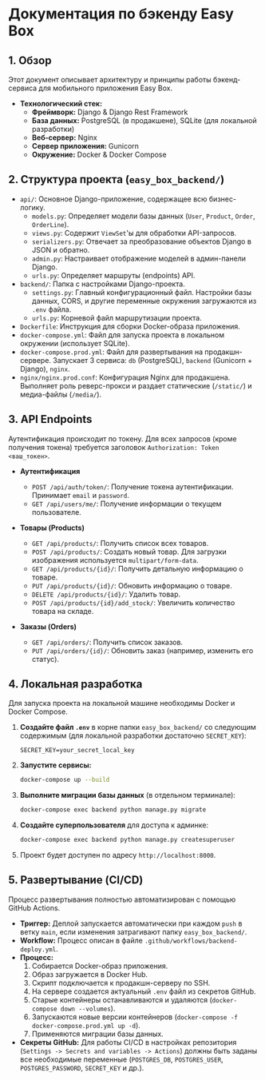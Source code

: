 # Документация по бэкенду Easy Box

## 1. Обзор

Этот документ описывает архитектуру и принципы работы бэкенд-сервиса для мобильного приложения Easy Box.

- **Технологический стек:**
  - **Фреймворк:** Django & Django Rest Framework
  - **База данных:** PostgreSQL (в продакшене), SQLite (для локальной разработки)
  - **Веб-сервер:** Nginx
  - **Сервер приложения:** Gunicorn
  - **Окружение:** Docker & Docker Compose

## 2. Структура проекта (`easy_box_backend/`)

- `api/`: Основное Django-приложение, содержащее всю бизнес-логику.
  - `models.py`: Определяет модели базы данных (`User`, `Product`, `Order`, `OrderLine`).
  - `views.py`: Содержит `ViewSet`'ы для обработки API-запросов.
  - `serializers.py`: Отвечает за преобразование объектов Django в JSON и обратно.
  - `admin.py`: Настраивает отображение моделей в админ-панели Django.
  - `urls.py`: Определяет маршруты (endpoints) API.
- `backend/`: Папка с настройками Django-проекта.
  - `settings.py`: Главный конфигурационный файл. Настройки базы данных, CORS, и другие переменные окружения загружаются из `.env` файла.
  - `urls.py`: Корневой файл маршрутизации проекта.
- `Dockerfile`: Инструкция для сборки Docker-образа приложения.
- `docker-compose.yml`: Файл для запуска проекта в локальном окружении (использует SQLite).
- `docker-compose.prod.yml`: Файл для развертывания на продакшн-сервере. Запускает 3 сервиса: `db` (PostgreSQL), `backend` (Gunicorn + Django), `nginx`.
- `nginx/nginx.prod.conf`: Конфигурация Nginx для продакшена. Выполняет роль реверс-прокси и раздает статические (`/static/`) и медиа-файлы (`/media/`).

## 3. API Endpoints

Аутентификация происходит по токену. Для всех запросов (кроме получения токена) требуется заголовок `Authorization: Token <ваш_токен>`.

- **Аутентификация**
  - `POST /api/auth/token/`: Получение токена аутентификации. Принимает `email` и `password`.
  - `GET /api/users/me/`: Получение информации о текущем пользователе.

- **Товары (Products)**
  - `GET /api/products/`: Получить список всех товаров.
  - `POST /api/products/`: Создать новый товар. Для загрузки изображения используется `multipart/form-data`.
  - `GET /api/products/{id}/`: Получить детальную информацию о товаре.
  - `PUT /api/products/{id}/`: Обновить информацию о товаре.
  - `DELETE /api/products/{id}/`: Удалить товар.
  - `POST /api/products/{id}/add_stock/`: Увеличить количество товара на складе.

- **Заказы (Orders)**
  - `GET /api/orders/`: Получить список заказов.
  - `PUT /api/orders/{id}/`: Обновить заказ (например, изменить его статус).

## 4. Локальная разработка

Для запуска проекта на локальной машине необходимы Docker и Docker Compose.

1.  **Создайте файл `.env`** в корне папки `easy_box_backend/` со следующим содержимым (для локальной разработки достаточно `SECRET_KEY`):
    ```
    SECRET_KEY=your_secret_local_key
    ```
2.  **Запустите сервисы:**
    ```bash
    docker-compose up --build
    ```
3.  **Выполните миграции базы данных** (в отдельном терминале):
    ```bash
    docker-compose exec backend python manage.py migrate
    ```
4.  **Создайте суперпользователя** для доступа к админке:
    ```bash
    docker-compose exec backend python manage.py createsuperuser
    ```
5.  Проект будет доступен по адресу `http://localhost:8000`.

## 5. Развертывание (CI/CD)

Процесс развертывания полностью автоматизирован с помощью GitHub Actions.

- **Триггер:** Деплой запускается автоматически при каждом `push` в ветку `main`, если изменения затрагивают папку `easy_box_backend/`.
- **Workflow:** Процесс описан в файле `.github/workflows/backend-deploy.yml`.
- **Процесс:**
  1.  Собирается Docker-образ приложения.
  2.  Образ загружается в Docker Hub.
  3.  Скрипт подключается к продакшн-серверу по SSH.
  4.  На сервере создается актуальный `.env` файл из секретов GitHub.
  5.  Старые контейнеры останавливаются и удаляются (`docker-compose down --volumes`).
  6.  Запускаются новые версии контейнеров (`docker-compose -f docker-compose.prod.yml up -d`).
  7.  Применяются миграции базы данных.
- **Секреты GitHub:** Для работы CI/CD в настройках репозитория (`Settings -> Secrets and variables -> Actions`) должны быть заданы все необходимые переменные (`POSTGRES_DB`, `POSTGRES_USER`, `POSTGRES_PASSWORD`, `SECRET_KEY` и др.).

